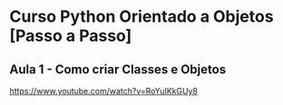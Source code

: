 # Curso Python Orientado a Objetos [Passo a Passo]

## Aula 1 - Como criar Classes e Objetos
https://www.youtube.com/watch?v=RoYuIKkGUy8
